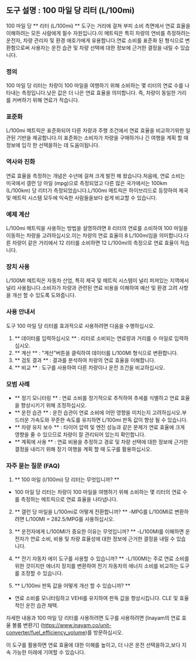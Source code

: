 ## 도구 설명 : 100 마일 당 리터 (L/100mi)

100 마일 당 ** 리터 (L/100mi) ** 도구는 거리에 걸쳐 부피 소비 측면에서 연료 효율을 이해하려는 모든 사람에게 필수 자원입니다.이 메트릭은 특히 차량의 연비를 측정하려는 운전자, 차량 관리자 및 환경 애호가에게 유용합니다.연료 소비를 표준화 된 형식으로 변환함으로써 사용자는 운전 습관 및 차량 선택에 대한 정보에 근거한 결정을 내릴 수 있습니다.

### 정의

100 마일 당 리터는 차량이 100 마일을 여행하기 위해 소비하는 몇 리터의 연료 수를 나타내는 측정입니다.낮은 값은 더 나은 연료 효율을 의미합니다. 즉, 차량이 동일한 거리를 커버하기 위해 연료가 적습니다.

### 표준화

L/100mi 메트릭은 표준화되어 다른 차량과 주행 조건에서 연료 효율을 비교하기위한 일관된 기반을 제공합니다.이 표준화는 소비자가 차량을 구매하거나 긴 여행을 계획 할 때 정보에 입각 한 선택을하는 데 도움이됩니다.

### 역사와 진화

연료 효율을 측정하는 개념은 수년에 걸쳐 크게 발전 해 왔습니다.처음에, 연료 소비는 미국에서 갤런 당 마일 (mpg)으로 측정되었고 다른 많은 국가에서는 100km (L/100km) 당 리터가 측정되었습니다.L/100mi 메트릭은 하이브리드로 등장하여 제국 및 메트릭 시스템 모두에 익숙한 사람들을보다 쉽게 ​​비교할 수 있습니다.

### 예제 계산

L/100mi 메트릭을 사용하는 방법을 설명하려면 8 리터의 연료를 소비하여 100 마일을 이동하는 차량을 고려하십시오.이는 차량의 연료 효율이 8 L/100mi임을 의미합니다.다른 차량이 같은 거리에서 12 리터를 소비하면 12 L/100mi의 측정으로 연료 효율이 적습니다.

### 장치 사용

L/100MI 메트릭은 자동차 산업, 특히 제국 및 메트릭 시스템이 널리 퍼져있는 지역에서 널리 사용됩니다.소비자가 차량과 관련된 연료 비용을 이해하여 예산 및 환경 고려 사항을 개선 할 수 있도록 도와줍니다.

### 사용 안내서

도구 100 마일 당 리터를 효과적으로 사용하려면 다음을 수행하십시오.

1. ** 데이터를 입력하십시오 ** : 리터로 소비되는 연료량과 거리를 수 마일로 입력하십시오.
2. ** 계산 ** : "계산"버튼을 클릭하여 데이터를 L/100MI 형식으로 변환합니다.
3. ** 검토 결과 ** : 결과를 분석하여 차량의 연료 효율을 이해합니다.
4. ** 비교 ** : 도구를 사용하여 다른 차량이나 운전 조건을 비교하십시오.

### 모범 사례

- ** 정기 모니터링 ** : 연료 소비를 정기적으로 추적하여 추세를 식별하고 연료 효율을 향상시키기 위해 조정하십시오.
- ** 운전 습관 ** : 운전 습관이 연료 소비에 어떤 영향을 미치는지 고려하십시오.부드러운 가속도와 꾸준한 속도를 유지하면 L/100mi 판독 값이 향상 될 수 있습니다.
- ** 차량 유지 보수 ** : 타이어 압력 및 엔진 성능과 같은 문제가 연료 효율에 크게 영향을 줄 수 있으므로 차량이 잘 관리되어 있는지 확인합니다.
- ** 계획에 사용 ** : 연료 비용을 추정하고 경로 및 차량 선택에 대한 정보에 근거한 결정을 내리기 위해 장기 여행을 계획 할 때 도구를 활용하십시오.

### 자주 묻는 질문 (FAQ)

1. ** 100 마일 (l/100mi) 당 리터는 무엇입니까? **
- 100 마일 당 리터는 차량이 100 마일을 여행하기 위해 소비하는 몇 리터의 연료 수를 측정하는 메트릭으로 연료 효율을 나타냅니다.

2. ** 갤런 당 마일을 L/100mi로 어떻게 전환합니까? **
-MPG를 L/100MI로 변환하려면 L/100MI = 282.5/MPG를 사용하십시오.

3. ** 운전자에게 L/100MI가 중요한 이유는 무엇입니까? **
-L/100MI를 이해하면 운전자가 연료 소비, 비용 및 차량 효율성에 대한 정보에 근거한 결정을 내릴 수 있습니다.

4. ** 전기 자동차 에이 도구를 사용할 수 있습니까? **
-L/100MI는 주로 연료 소비를위한 것이지만 에너지 장치를 변환하여 전기 자동차의 에너지 소비를 비교하는 도구를 조정할 수 있습니다.

5. ** L/100mi 판독 값을 어떻게 개선 할 수 있습니까? **
- 연료 소비를 모니터링하고 VEHI를 유지하여 판독 값을 향상시킵니다. CLE 및 효율적인 운전 습관 채택.

자세한 내용과 100 마일 당 리터를 사용하려면 도구를 사용하려면 [Inayam의 연료 효율 볼륨 변환기] (https://www.inayam.co/unit-converter/fuel_efficiency_volume)를 방문하십시오.

이 도구를 활용하면 연료 효율에 대한 이해를 높이고, 더 나은 운전 선택을하고,보다 지속 가능한 미래에 기여할 수 있습니다.